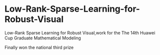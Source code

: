 # Low-Rank-Sparse-Learning-for-Robust-Visual
Low-Rank Sparse Learning for Robust Visual,work for the The 14th Huawei Cup Graduate Mathematical Modeling

Finally won the national third prize

